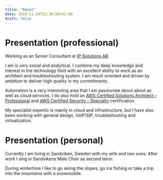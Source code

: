 ```yaml
---
title: "About"
date: 2019-11-24T22:30:58+01:00
draft: false
---
```


# Presentation (professional)

Working as an Senior Consultant at [IP-Solutions AB](https://www.ip-solutions.se).

I am is very social and analytical. I combine my deep knowledge and interest in the technology field with an excellent ability to work as an architect and troubleshooting system. I am result oriented and driven by ambition to deliver high quality in my commitments.

Automation is a very interesting area that I am passionate about about as well as cloud services. I do also hold an [AWS Certified Solutions Architect – Professional](https://www.credly.com/badges/22a63f31-37d5-4a10-b229-17beffbcd303) and [AWS Certified Security – Specialty](https://www.credly.com/badges/4df688ef-4486-412a-8779-7b0e266e0974) certification.

My specialist expertic is mainly in cloud and infrastructure, but I have also been working with general design, VoIP/SIP, troubleshooting and virtualization.

# Presentation (personal)

Currently I am living in Sandviken, Sweden with my wife and two sons. After work I sing in Sandvikens Male Choir as second tenor.

During wintertime I like to go skiing the slopes, go ice fishing or take a trip into the mountains with a snowmobile.
